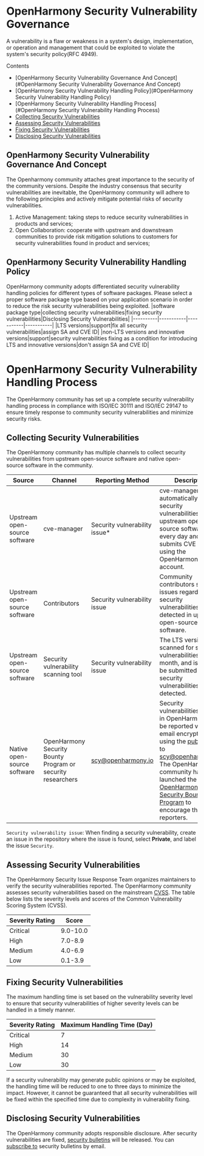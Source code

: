# OpenHarmony Security Vulnerability Governance

A vulnerability is a flaw or weakness in a system's design, implementation, or operation and management that could be exploited to violate the system's security policy(RFC 4949).

 Contents

+ [OpenHarmony Security Vulnerability Governance And Concept](#OpenHarmony Security Vulnerability Governance And Concept)
+ [OpenHarmony Security Vulnerability Handling Policy](#OpenHarmony Security Vulnerability Handling Policy)
+ [OpenHarmony Security Vulnerability Handling Process](#OpenHarmony Security Vulnerability Handling Process)
 + [Collecting Security Vulnerabilities](#collecting-security-vulnerabilities)
 + [Assessing Security Vulnerabilities](#assessing-security-vulnerabilities)
 + [Fixing Security Vulnerabilities](#fixing-security-vulnerabilities)
 + [Disclosing Security Vulnerabilities](#disclosing-security-vulnerabilities)
 
## OpenHarmony Security Vulnerability Governance And Concept
The Openharmony community attaches great importance to the security of the community versions. Despite the industry consensus that security vulnerabilities are inevitable, the OpenHarmony community will adhere to the following principles and actively mitigate potential risks of security vulnerabilities.


1. Active Management: taking steps to reduce security vulnerabilities in products and services;
2. Open Collaboration: cooperate with upstream and downstream communities to provide risk mitigation solutions to customers for security vulnerabilities found in product and services;
## OpenHarmony Security Vulnerability Handling Policy

OpenHarmony community adopts differentiated security vulnerability handling policies for different types of software packages. Please select a proper software package type based on your application scenario in order to reduce the risk security vulnerabilities being exploited.
|software package type|collecting security vulnerabilities|fixing security vulnerabilities|Disclosing Security Vulnerabilities|
|----------|-----------|-----------|-----------|
|LTS versions|support|fix all security vulnerabilities|assign SA and CVE ID|
|non-LTS versions and innovative versions|support|security vulnerabilities fixing as a condition for introducing LTS and innovative versions|don't assign SA and CVE ID|

# OpenHarmony Security Vulnerability Handling Process

The OpenHarmony community has set up a complete security vulnerability handling process in compliance with ISO/IEC 30111 and ISO/IEC 29147 to ensure timely response to community security vulnerabilities and minimize security risks.


## Collecting Security Vulnerabilities

The OpenHarmony community has multiple channels to collect security vulnerabilities from upstream open-source software and native open-source software in the community.


|Source|Channel|Reporting Method|Description|
| -------- |-------- | -------- | -------- |
|Upstream open-source software|cve-manager|Security vulnerability issue*|cve-manager automatically collects security vulnerabilities of upstream open-source software every day and submits CVE issues using the OpenHarmony ci bot account.|
|Upstream open-source software|Contributors|Security vulnerability issue|Community contributors submit issues regarding security vulnerabilities detected in upstream open-source software.|
|Upstream open-source software|Security vulnerability scanning tool|Security vulnerability issue|The LTS versions are scanned for security vulnerabilities every month, and issues will be submitted if security vulnerabilities are detected.|
|Native open-source software|OpenHarmony Security Bounty Program or security researchers|scy@openharmony.io|Security vulnerabilities found in OpenHarmony can be reported via an email encrypted by using the [public key](/publicKey/Scy-OpenHarmony_publickey.asc) to scy@openharmony.io. The OpenHarmony community has launched the [OpenHarmony Security Bounty Program](/en/security-process/rewards_program.md) to encourage the reporters.|

`Security vulnerability issue`: When finding a security vulnerability, create an issue in the repository where the issue is found, select **Private**, and label the issue `Security`.

## Assessing Security Vulnerabilities

The OpenHarmony Security Issue Response Team organizes maintainers to verify the security vulnerabilities reported. The OpenHarmony community assesses security vulnerabilities based on the mainstream [CVSS](https://www.first.org/cvss/calculator/3.1). The table below lists the severity levels and scores of the Common Vulnerability Scoring System (CVSS).

|Severity Rating|Score|
|--------------------------|-----------------|
|Critical|9.0-10.0|
|High|7.0-8.9|
|Medium|4.0-6.9|
|Low|0.1-3.9|

## Fixing Security Vulnerabilities

The maximum handling time is set based on the vulnerability severity level to ensure that security vulnerabilities of higher severity levels can be handled in a timely manner.

|Severity Rating|Maximum Handling Time (Day)|
|--------------------------|-----------------|
|Critical|7|
|High|14|
|Medium|30|
|Low|30|

If a security vulnerability may generate public opinions or may be exploited, the handling time will be reduced to one to three days to minimize the impact. However, it cannot be guaranteed that all security vulnerabilities will be fixed within the specified time due to complexity in vulnerability fixing.

## Disclosing Security Vulnerabilities

The OpenHarmony community adopts responsible disclosure. After security vulnerabilities are fixed, [security bulletins](/en/security-disclosure/README.md) will be released. You can [subscribe to](https://lists.openatom.io/postorius/lists/security.openharmony.io/) security bulletins by email.
